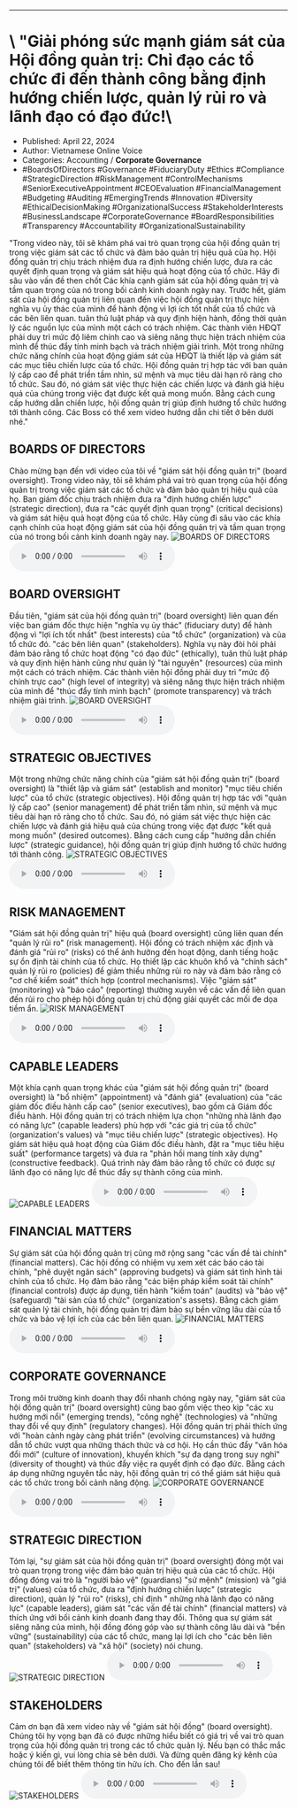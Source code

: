
---

# \ "Giải phóng sức mạnh giám sát của Hội đồng quản trị: Chỉ đạo các tổ chức đi đến thành công bằng định hướng chiến lược, quản lý rủi ro và lãnh đạo có đạo đức!\

- Published: April 22, 2024
- Author: Vietnamese Online Voice
- Categories: Accounting / **Corporate Governance**
- #BoardsOfDirectors #Governance #FiduciaryDuty #Ethics #Compliance #StrategicDirection #RiskManagement #ControlMechanisms #SeniorExecutiveAppointment #CEOEvaluation #FinancialManagement #Budgeting #Auditing #EmergingTrends #Innovation #Diversity #EthicalDecisionMaking #OrganizationalSuccess #StakeholderInterests #BusinessLandscape #CorporateGovernance #BoardResponsibilities #Transparency #Accountability #OrganizationalSustainability

"Trong video này, tôi sẽ khám phá vai trò quan trọng của hội đồng quản trị trong việc giám sát các tổ chức và đảm bảo quản trị hiệu quả của họ. Hội đồng quản trị chịu trách nhiệm đưa ra định hướng chiến lược, đưa ra các quyết định quan trọng và giám sát hiệu quả hoạt động của tổ chức. Hãy đi sâu vào vấn đề then chốt Các khía cạnh giám sát của hội đồng quản trị và tầm quan trọng của nó trong bối cảnh kinh doanh ngày nay. Trước hết, giám sát của hội đồng quản trị liên quan đến việc hội đồng quản trị thực hiện nghĩa vụ ủy thác của mình để hành động vì lợi ích tốt nhất của tổ chức và các bên liên quan. tuân thủ luật pháp và quy định hiện hành, đồng thời quản lý các nguồn lực của mình một cách có trách nhiệm. Các thành viên HĐQT phải duy trì mức độ liêm chính cao và siêng năng thực hiện trách nhiệm của mình để thúc đẩy tính minh bạch và trách nhiệm giải trình. Một trong những chức năng chính của hoạt động giám sát của HĐQT là thiết lập và giám sát các mục tiêu chiến lược của tổ chức. Hội đồng quản trị hợp tác với ban quản lý cấp cao để phát triển tầm nhìn, sứ mệnh và mục tiêu dài hạn rõ ràng cho tổ chức. Sau đó, nó giám sát việc thực hiện các chiến lược và đánh giá hiệu quả của chúng trong việc đạt được kết quả mong muốn. Bằng cách cung cấp hướng dẫn chiến lược, hội đồng quản trị giúp định hướng tổ chức hướng tới thành công. Các Boss có thể xem video hướng dẫn chi tiết ở bên dưới nhé."


## BOARDS OF DIRECTORS

Chào mừng bạn đến với video của tôi về "giám sát hội đồng quản trị" (board oversight). Trong video này, tôi sẽ khám phá vai trò quan trọng của hội đồng quản trị trong việc giám sát các tổ chức và đảm bảo quản trị hiệu quả của họ. Ban giám đốc chịu trách nhiệm đưa ra "định hướng chiến lược" (strategic direction), đưa ra "các quyết định quan trọng" (critical decisions) và giám sát hiệu quả hoạt động của tổ chức. Hãy cùng đi sâu vào các khía cạnh chính của hoạt động giám sát của hội đồng quản trị và tầm quan trọng của nó trong bối cảnh kinh doanh ngày nay.
![BOARDS OF DIRECTORS](https://http-archiver-apis-production-80.schnworks.com/storage/images/transitions/2024-04-22/transition-6506524568-Montserrat-Black-512DA8.jpg)
<audio controls>
    <source src="https://http-archiver-apis-production-80.schnworks.com/storage/audio/file-171871678.mp3" type="audio/mpeg">
</audio>



## BOARD OVERSIGHT

Đầu tiên, "giám sát của hội đồng quản trị" (board oversight) liên quan đến việc ban giám đốc thực hiện "nghĩa vụ ủy thác" (fiduciary duty) để hành động vì "lợi ích tốt nhất" (best interests) của "tổ chức" (organization) và của tổ chức đó. "các bên liên quan" (stakeholders). Nghĩa vụ này đòi hỏi phải đảm bảo rằng tổ chức hoạt động "có đạo đức" (ethically), tuân thủ luật pháp và quy định hiện hành cũng như quản lý "tài nguyên" (resources) của mình một cách có trách nhiệm. Các thành viên hội đồng phải duy trì "mức độ chính trực cao" (high level of integrity) và siêng năng thực hiện trách nhiệm của mình để "thúc đẩy tính minh bạch" (promote transparency) và trách nhiệm giải trình.
![BOARD OVERSIGHT](https://http-archiver-apis-production-80.schnworks.com/storage/images/transitions/2024-04-22/transition-4446970868-Montserrat-Black-880E4F.jpg)
<audio controls>
    <source src="https://http-archiver-apis-production-80.schnworks.com/storage/audio/file-4622574109.mp3" type="audio/mpeg">
</audio>



## STRATEGIC OBJECTIVES

Một trong những chức năng chính của "giám sát hội đồng quản trị" (board oversight) là "thiết lập và giám sát" (establish and monitor) "mục tiêu chiến lược" của tổ chức (strategic objectives). Hội đồng quản trị hợp tác với "quản lý cấp cao" (senior management) để phát triển tầm nhìn, sứ mệnh và mục tiêu dài hạn rõ ràng cho tổ chức. Sau đó, nó giám sát việc thực hiện các chiến lược và đánh giá hiệu quả của chúng trong việc đạt được "kết quả mong muốn" (desired outcomes). Bằng cách cung cấp "hướng dẫn chiến lược" (strategic guidance), hội đồng quản trị giúp định hướng tổ chức hướng tới thành công.
![STRATEGIC OBJECTIVES](https://http-archiver-apis-production-80.schnworks.com/storage/images/transitions/2024-04-22/transition-9331637820-Montserrat-SemiBold-512DA8.jpg)
<audio controls>
    <source src="https://http-archiver-apis-production-80.schnworks.com/storage/audio/file-3191995021.mp3" type="audio/mpeg">
</audio>



## RISK MANAGEMENT

"Giám sát hội đồng quản trị" hiệu quả (board oversight) cũng liên quan đến "quản lý rủi ro" (risk management). Hội đồng có trách nhiệm xác định và đánh giá "rủi ro" (risks) có thể ảnh hưởng đến hoạt động, danh tiếng hoặc sự ổn định tài chính của tổ chức. Họ thiết lập các khuôn khổ và "chính sách" quản lý rủi ro (policies) để giảm thiểu những rủi ro này và đảm bảo rằng có "cơ chế kiểm soát" thích hợp (control mechanisms). Việc "giám sát" (monitoring) và "báo cáo" (reporting) thường xuyên về các vấn đề liên quan đến rủi ro cho phép hội đồng quản trị chủ động giải quyết các mối đe dọa tiềm ẩn.
![RISK MANAGEMENT](https://http-archiver-apis-production-80.schnworks.com/storage/images/transitions/2024-04-22/transition-65966097613-Montserrat-Thin-283593.jpg)
<audio controls>
    <source src="https://http-archiver-apis-production-80.schnworks.com/storage/audio/file-46947052968.mp3" type="audio/mpeg">
</audio>



## CAPABLE LEADERS

Một khía cạnh quan trọng khác của "giám sát hội đồng quản trị" (board oversight) là "bổ nhiệm" (appointment) và "đánh giá" (evaluation) của "các giám đốc điều hành cấp cao" (senior executives), bao gồm cả Giám đốc điều hành. Hội đồng quản trị có trách nhiệm lựa chọn "những nhà lãnh đạo có năng lực" (capable leaders) phù hợp với "các giá trị của tổ chức" (organization's values) và "mục tiêu chiến lược" (strategic objectives). Họ giám sát hiệu quả hoạt động của Giám đốc điều hành, đặt ra "mục tiêu hiệu suất" (performance targets) và đưa ra "phản hồi mang tính xây dựng" (constructive feedback). Quá trình này đảm bảo rằng tổ chức có được sự lãnh đạo có năng lực để thúc đẩy sự thành công của mình.
![CAPABLE LEADERS](https://http-archiver-apis-production-80.schnworks.com/storage/images/transitions/2024-04-22/transition--29586105749-Montserrat-Black-880E4F.jpg)
<audio controls>
    <source src="https://http-archiver-apis-production-80.schnworks.com/storage/audio/file-3120769833.mp3" type="audio/mpeg">
</audio>



## FINANCIAL MATTERS

Sự giám sát của hội đồng quản trị cũng mở rộng sang "các vấn đề tài chính" (financial matters). Các hội đồng có nhiệm vụ xem xét các báo cáo tài chính, "phê duyệt ngân sách" (approving budgets) và giám sát tình hình tài chính của tổ chức. Họ đảm bảo rằng "các biện pháp kiểm soát tài chính" (financial controls) được áp dụng, tiến hành "kiểm toán" (audits) và "bảo vệ" (safeguard) "tài sản của tổ chức" (organization's assets). Bằng cách giám sát quản lý tài chính, hội đồng quản trị đảm bảo sự bền vững lâu dài của tổ chức và bảo vệ lợi ích của các bên liên quan.
![FINANCIAL MATTERS](https://http-archiver-apis-production-80.schnworks.com/storage/images/transitions/2024-04-22/transition-7472717206-Montserrat-Bold-004895.jpg)
<audio controls>
    <source src="https://http-archiver-apis-production-80.schnworks.com/storage/audio/file-18433461996.mp3" type="audio/mpeg">
</audio>



## CORPORATE GOVERNANCE

Trong môi trường kinh doanh thay đổi nhanh chóng ngày nay, "giám sát của hội đồng quản trị" (board oversight) cũng bao gồm việc theo kịp "các xu hướng mới nổi" (emerging trends), "công nghệ" (technologies) và "những thay đổi về quy định" (regulatory changes). Hội đồng quản trị phải thích ứng với "hoàn cảnh ngày càng phát triển" (evolving circumstances) và hướng dẫn tổ chức vượt qua những thách thức và cơ hội. Họ cần thúc đẩy "văn hóa đổi mới" (culture of innovation), khuyến khích "sự đa dạng trong suy nghĩ" (diversity of thought) và thúc đẩy việc ra quyết định có đạo đức. Bằng cách áp dụng những nguyên tắc này, hội đồng quản trị có thể giám sát hiệu quả các tổ chức trong bối cảnh năng động.
![CORPORATE GOVERNANCE](https://http-archiver-apis-production-80.schnworks.com/storage/images/transitions/2024-04-22/transition--15333005631-Montserrat-Thin-1A237E.jpg)
<audio controls>
    <source src="https://http-archiver-apis-production-80.schnworks.com/storage/audio/file-63957843578.mp3" type="audio/mpeg">
</audio>



## STRATEGIC DIRECTION

Tóm lại, "sự giám sát của hội đồng quản trị" (board oversight) đóng một vai trò quan trọng trong việc đảm bảo quản trị hiệu quả của các tổ chức. Hội đồng đóng vai trò là "người bảo vệ" (guardians) "sứ mệnh" (mission) và "giá trị" (values) của tổ chức, đưa ra "định hướng chiến lược" (strategic direction), quản lý "rủi ro" (risks), chỉ định " những nhà lãnh đạo có năng lực" (capable leaders), giám sát "các vấn đề tài chính" (financial matters) và thích ứng với bối cảnh kinh doanh đang thay đổi. Thông qua sự giám sát siêng năng của mình, hội đồng đóng góp vào sự thành công lâu dài và "bền vững" (sustainability) của các tổ chức, mang lại lợi ích cho "các bên liên quan" (stakeholders) và "xã hội" (society) nói chung.
![STRATEGIC DIRECTION](https://http-archiver-apis-production-80.schnworks.com/storage/images/transitions/2024-04-22/transition--33903640061-Montserrat-Medium-004895.jpg)
<audio controls>
    <source src="https://http-archiver-apis-production-80.schnworks.com/storage/audio/file-53843530614.mp3" type="audio/mpeg">
</audio>



## STAKEHOLDERS

Cảm ơn bạn đã xem video này về "giám sát hội đồng" (board oversight). Chúng tôi hy vọng bạn đã có được những hiểu biết có giá trị về vai trò quan trọng của hội đồng quản trị trong các tổ chức quản lý. Nếu bạn có thắc mắc hoặc ý kiến ​​gì, vui lòng chia sẻ bên dưới. Và đừng quên đăng ký kênh của chúng tôi để biết thêm thông tin hữu ích. Cho đến lần sau!
![STAKEHOLDERS](https://http-archiver-apis-production-80.schnworks.com/storage/images/transitions/2024-04-22/transition--23511223117-Montserrat-Thin-004895.jpg)
<audio controls>
    <source src="https://http-archiver-apis-production-80.schnworks.com/storage/audio/file-30595702812.mp3" type="audio/mpeg">
</audio>

